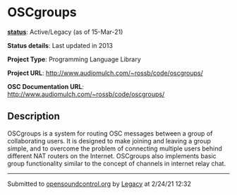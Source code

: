# OSCgroups

**[status](../implementation-status.html)**: Active/Legacy (as of 15-Mar-21)

**Status details**: 
Last updated in 2013

**Project Type**: Programming Language Library

**Project URL**: <http://www.audiomulch.com/~rossb/code/oscgroups/>

**OSC Documentation URL**: <http://www.audiomulch.com/~rossb/code/oscgroups/>

## Description

OSCgroups is a system for routing OSC messages between a group of collaborating users. It is designed to make joining and leaving a group simple, and to overcome the problem of connecting multiple users behind different NAT routers on the Internet. OSCgroups also implements basic group functionality similar to the concept of channels in internet relay chat.

---
Submitted to [opensoundcontrol.org](https://opensoundcontrol.org) by [Legacy](https://web.archive.org) at 2/24/21 12:32
